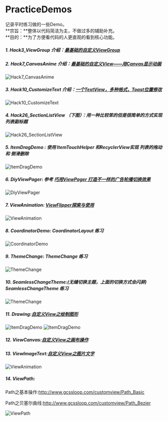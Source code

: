 # PracticeDemos
记录平时练习做的一些Demo。<br />
**宗旨：**整体以代码简洁为主，不做过多的辅助补充。<br />
**目的：**为了方便看代码的人更直观的看到核心功能。

##### 1. Hack3_ViewGroup 介绍：[最基础的自定义ViewGroup][Hack3_ViewGroup]
 
##### 2. Hack7_CanvasAnime 介绍：[最基础的自定义View——用Canvas显示动画][Hack7_CanvasAnime]

![Hack7_CanvasAnime](https://github.com/Wing-Li/PracticeDemos/blob/master/Hack7_CanvasAnime/gif/canvasanime.gif)

##### 3. Hack10_CustomizeText 介绍：[一个TextView，多种格式，Toast位置修改][Hack10_CustomizeText]

![Hack10_CustomizeText](https://github.com/Wing-Li/PracticeDemos/blob/master/Hack10_CustomizeText/art.png)

##### 4. Hack26_SectionListView （下图）：用一种比较笨的但是很简单的方式实现列表副标题

![Hack26_SectionListView](https://github.com/Wing-Li/PracticeDemos/blob/master/Hack26_SectionListView/SectionList.gif)

##### 5. ItemDragDemo : 使用 ItemTouchHelper 和RecyclerView实现 列表的拖动 和 侧滑删除

![ItemDragDemo](https://github.com/Wing-Li/PracticeDemos/blob/master/ItemDragDemo/itemdrag.gif)

##### 6. DiyViewPager: 参考 [巧用ViewPager 打造不一样的广告轮播切换效果][DiyViewPager]

![DiyViewPager](https://github.com/Wing-Li/PracticeDemos/blob/master/DiyViewPager/img/DiyViewPager.gif)

##### 7. ViewAnimation: [ViewFlipper探索与使用][ViewAnimation]

![ViewAnimation](https://github.com/Wing-Li/PracticeDemos/blob/master/ViewAnimation/img/viewanimation.gif)

##### 8. CoordinatorDemo: CoordinatorLayout 练习

![CoordinatorDemo](https://github.com/Wing-Li/PracticeDemos/blob/master/CoordinatorDemo/img/cal.gif)

##### 9. ThemeChange: ThemeChange 练习

![ThemeChange](https://github.com/Wing-Li/PracticeDemos/blob/master/ThemeChange/img/theme.gif)

##### 10. SeamlessChangeTheme:(无缝切换主题，上面的切换方式会闪屏) SeamlessChangeTheme 练习

![ThemeChange](https://github.com/Wing-Li/PracticeDemos/blob/master/SeamlessChangeTheme/img/theme.gif)

##### 11. Drawing:[自定义View之绘制图形][Drawing]

![ItemDragDemo](https://github.com/Wing-Li/PracticeDemos/blob/master/Drawing/img/learn.png)
![ItemDragDemo](https://github.com/Wing-Li/PracticeDemos/blob/master/Drawing/img/pie.png)

##### 12. ViewCanvas:[自定义View之画布操作][Drawing]


##### 13. ViewImageText:[自定义View之图片文字][ViewImageText]

![ViewAnimation](https://github.com/Wing-Li/PracticeDemos/blob/master/ViewImageText/img/ViewImageText.gif)

##### 14. ViewPath:

Path之基本操作:http://www.gcssloop.com/customview/Path_Basic

Path之贝塞尔曲线:http://www.gcssloop.com/customview/Path_Bezier

![ViewPath](https://github.com/Wing-Li/PracticeDemos/blob/master/ViewPath/img/ViewPath.gif)


[Hack3_ViewGroup]:http://www.jianshu.com/p/d099d48cf843
[Hack7_CanvasAnime]:http://www.jianshu.com/p/4915e1a8734a
[Hack10_CustomizeText]:http://www.jianshu.com/p/3a6a3d2fb340
[DiyViewPager]:http://blog.csdn.net/lmj623565791/article/details/51339751
[ViewAnimation]:http://www.jianshu.com/p/df24bae5e8c3
[Drawing]:http://www.gcssloop.com/customview/Canvas_BasicGraphics
[ViewCanvas]:http://www.gcssloop.com/customview/Canvas_Convert
[ViewImageText]:http://www.gcssloop.com/customview/Canvas_PictureText
